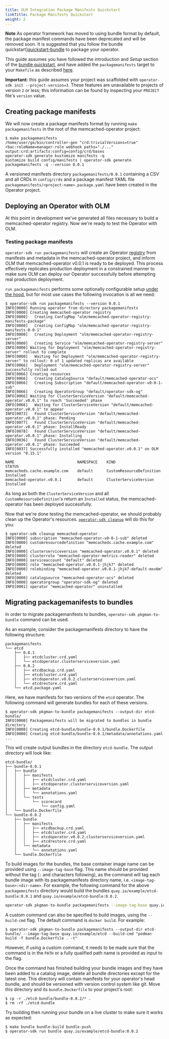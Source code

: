 ```yaml
---
title: OLM Integration Package Manifests Quickstart
linkTitle: Package Manifests Quickstart
weight: 2
---
```

<!-- TODO(2.0.0): remove this document -->

**Note**
As operator framework has moved to using bundle format by default, the package manifest commands have been deprecated and will be removed soon. It is suggested that you follow the bundle quickstart][quickstart-bundle] to package your operator. 

This guide assumes you have followed the introduction and *Setup* section of the [bundle quickstart][quickstart-bundle],
and have added the `packagemanifests` target to your `Makefile` as described [here][doc-packagemanifests-makefile].

**Important:** this guide assumes your project was scaffolded with `operator-sdk init --project-version=3`.
These features are unavailable to projects of version `2` or less; this information can be found by inspecting
your `PROJECT` file's `version` value.

## Creating package manifests

We will now create a package manifests format by running `make packagemanifests` in the root of the memcached-operator project:

```console
$ make packagemanifests
/home/user/go/bin/controller-gen "crd:trivialVersions=true" rbac:roleName=manager-role webhook paths="./..." output:crd:artifacts:config=config/crd/bases
operator-sdk generate kustomize manifests -q
kustomize build config/manifests | operator-sdk generate packagemanifests -q --version 0.0.1
```

A versioned manifests directory `packagemanifests/0.0.1` containing a CSV and all CRDs in `config/crds` and a
package manifest YAML file `packagemanifests/<project-name>.package.yaml` have been created in the Operator project.

## Deploying an Operator with OLM

At this point in development we've generated all files necessary to build a memcached-operator registry.
Now we're ready to test the Operator with OLM.

### Testing package manifests

`operator-sdk run packagemanifests` will create an Operator [registry][operator-registry]
from manifests and metadata in the memcached-operator project, and inform OLM that memcached-operator v0.0.1
is ready to be deployed. This process effectively replicates production deployment in a constrained manner
to make sure OLM can deploy our Operator successfully before attempting real production deployment.

`run packagemanifests` performs some optionally configurable setup [under the hood][doc-testing-deployment], but for
most use cases the following invocation is all we need:

```console
$ operator-sdk run packagemanifests --version 0.0.1
INFO[0000] Running operator from directory packagemanifests
INFO[0000] Creating memcached-operator registry         
INFO[0000]   Creating ConfigMap "olm/memcached-operator-registry-manifests-package"
INFO[0000]   Creating ConfigMap "olm/memcached-operator-registry-manifests-0-0-1"
INFO[0000]   Creating Deployment "olm/memcached-operator-registry-server"
INFO[0000]   Creating Service "olm/memcached-operator-registry-server"
INFO[0000] Waiting for Deployment "olm/memcached-operator-registry-server" rollout to complete
INFO[0000]   Waiting for Deployment "olm/memcached-operator-registry-server" to rollout: 0 of 1 updated replicas are available
INFO[0066]   Deployment "olm/memcached-operator-registry-server" successfully rolled out
INFO[0066] Creating resources                           
INFO[0066]   Creating CatalogSource "default/memcached-operator-ocs"
INFO[0066]   Creating Subscription "default/memcached-operator-v0-0-1-sub"
INFO[0066]   Creating OperatorGroup "default/operator-sdk-og"
INFO[0066] Waiting for ClusterServiceVersion "default/memcached-operator.v0.0.1" to reach 'Succeeded' phase
INFO[0066]   Waiting for ClusterServiceVersion "default/memcached-operator.v0.0.1" to appear
INFO[0073]   Found ClusterServiceVersion "default/memcached-operator.v0.0.1" phase: Pending
INFO[0077]   Found ClusterServiceVersion "default/memcached-operator.v0.0.1" phase: InstallReady
INFO[0078]   Found ClusterServiceVersion "default/memcached-operator.v0.0.1" phase: Installing
INFO[0036]   Found ClusterServiceVersion "default/memcached-operator.v0.0.1" phase: Succeeded
INFO[0037] Successfully installed "memcached-operator.v0.0.1" on OLM version "0.15.1"

NAME                            NAMESPACE    KIND                        STATUS
memcacheds.cache.example.com    default      CustomResourceDefinition    Installed
memcached-operator.v0.0.1       default      ClusterServiceVersion       Installed
```

As long as both the `ClusterServiceVersion` and all `CustomResourceDefinition`'s return an `Installed` status,
the memcached-operator has been deployed successfully.

Now that we're done testing the memcached-operator, we should probably clean up the Operator's resources.
[`operator-sdk cleanup`][cli-cleanup] will do this for you:

```console
$ operator-sdk cleanup memcached-operator
INFO[0000] subscription "memcached-operator-v0-0-1-sub" deleted
INFO[0000] customresourcedefinition "memcacheds.cache.example.com" deleted
INFO[0000] clusterserviceversion "memcached-operator.v0.0.1" deleted
INFO[0000] clusterrole "memcached-operator-metrics-reader" deleted
INFO[0000] serviceaccount "default" deleted
INFO[0000] role "memcached-operator.v0.0.1-jhjk7" deleted
INFO[0000] rolebinding "memcached-operator.v0.0.1-jhjk7-default-mxv6m" deleted
INFO[0000] catalogsource "memcached-operator-ocs" deleted
INFO[0000] operatorgroup "operator-sdk-og" deleted
INFO[0001] operator "memcached-operator" uninstalled
```

## Migrating packagemanifests to bundles

In order to migrate packagemanifests to bundles, `operator-sdk pkgman-to-bundle` command can be used.

As an example, consider the packagemanifests directory to have the following structure:

```
packagemanifests
└── etcd
    ├── 0.0.1
    │   ├── etcdcluster.crd.yaml
    │   └── etcdoperator.clusterserviceversion.yaml
    ├── 0.0.2
    │   ├── etcdbackup.crd.yaml
    │   ├── etcdcluster.crd.yaml
    │   ├── etcdoperator.v0.0.2.clusterserviceversion.yaml
    │   └── etcdrestore.crd.yaml
    └── etcd.package.yaml
```

Here, we have manifests for two versions of the `etcd` operator. The following command will generate bundles for each of these versions.

```console
$ operator-sdk pkgman-to-bundle packagemanifests --output-dir etcd-bundle/
INFO[0000] Packagemanifests will be migrated to bundles in bundle directory
INFO[0000] Creating etcd-bundle/bundle-0.0.1/bundle.Dockerfile
INFO[0000] Creating etcd-bundle/bundle-0.0.1/metadata/annotations.yaml
...
```

This will create output bundles in the directory `etcd-bundle`. The output directory will look like:

```
etcd-bundle/
├── bundle-0.0.1
│   ├── bundle
│   │   ├── manifests
│   │   │   ├── etcdcluster.crd.yaml
│   │   │   ├── etcdoperator.clusterserviceversion.yaml
│   │   ├── metadata
│   │   │   └── annotations.yaml
│   │   └── tests
│   │       └── scorecard
│   │           └── config.yaml
│   └── bundle.Dockerfile
└── bundle-0.0.2
    ├── bundle
    │   ├── manifests
    │   │   ├── etcdbackup.crd.yaml
    │   │   ├── etcdcluster.crd.yaml
    │   │   ├── etcdoperator.v0.0.2.clusterserviceversion.yaml
    │   │   ├── etcdrestore.crd.yaml
    │   └── metadata
    │       └── annotations.yaml
    └── bundle.Dockerfile
```

To build images for the bundles, the base container image name can be provided using `--image-tag-base` flag. This name should be provided without the tag (`:` and characters following), as the command will tag each bundle image with its packagemanifests directory name, i.e. `<image-tag-base>:<dir-name>`. For example, the following command for the above `packagemnifests` directory would build the bundles `quay.io/example/etcd-bundle:0.0.1` and `quay.io/example/etcd-bundle:0.0.2`.

```sh
operator-sdk pkgman-to-bundle packagemanifests --image-tag-base quay.io/example/etcd-bundle
```

A custom command can also be specified to build images, using the `--build-cmd` flag. The default command is `docker build`. For example:

```console
$ operator-sdk pkgman-to-bundle packagemanifests --output-dir etcd-bundle/ --image-tag-base quay.io/example/etcd --build-cmd "podman build -f bundle.Dockerfile . -t"
```

However, if using a custom command, it needs to be made sure that the command is in the `PATH` or a fully qualified path name is provided as input to the flag.

Once the command has finished building your bundle images and they have been added to a catalog image, delete all bundle directories except for the latest one. This directory will contain manifests for your operator's head bundle, and should be versioned with version control system like git. Move this directory and its `bundle.Dockerfile` to your project's root:

```console
$ cp -r ./etcd-bundle/bundle-0.0.2/* .
$ rm -rf ./etcd-bundle
```

Try building then running your bundle on a live cluster to make sure it works as expected:

```console
$ make bundle bundle-build bundle-push
$ operator-sdk run bundle quay.io/example/etcd-bundle:0.0.2
```

[quickstart-bundle]:/docs/olm-integration/quickstart-bundle
[operator-registry]:https://github.com/operator-framework/operator-registry
[cli-cleanup]:/docs/cli/operator-sdk_cleanup
[doc-packagemanifests-makefile]:/docs/olm-integration/generation/#package-manifests-format
[doc-testing-deployment]:/docs/olm-integration/testing-deployment
